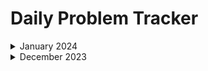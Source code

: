 # Daily Problem Tracker

<details>
<summary> January 2024 </summary>

| Date | Link | Solution |
| ---- | ---- | -------- |
| 2024-01-30 | [150. Evalueate Reverse Polish Notation](https://leetcode.com/problems/evaluate-reverse-polish-notation/description/?envType=daily-question&envId=2024-01-30) | [Explanation](./0150-reverse-polish-notation/notes.md) |
| 2024-01-25 | [1143. Longest Common Subsequence](https://leetcode.com/problems/longest-common-subsequence/solutions/?envType=daily-question&envId=2024-01-25) | [Explanation](./1143-longest-common-subsequence/notes.md) |
| 2024-01-W5 | [256. Paint House](https://leetcode.com/problems/paint-house/description/?envType=weekly-question&envId=2024-01-29) | [Explanation](./0256-paint-house/notes.md) |

</details>


<details>
<summary> December 2023 </summary>

| Date | Link | Solution |
| ---- | ---- | -------- |
| 2023-12-31 | [1624. Largest Substring Between Two Equal Character](https://leetcode.com/problems/largest-substring-between-two-equal-characters/description/?envType=daily-question&envId=2023-12-31) | TODO |
</details>